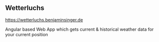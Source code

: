## Wetterluchs

https://wetterluchs.benjaminsinger.de

Angular based Web App which gets current & historical weather data for your current position
